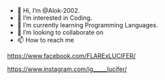 - 👋 Hi, I’m @Alok-2002.
- 👀 I’m interested in Coding.
- 🌱 I’m currently learning Programming Languages.
- 💞️ I’m looking to collaborate on 
- 📫 How to reach me

https://www.facebook.com/FLARExLUCIFER/

https://www.instagram.com/ig_____lucifer/
